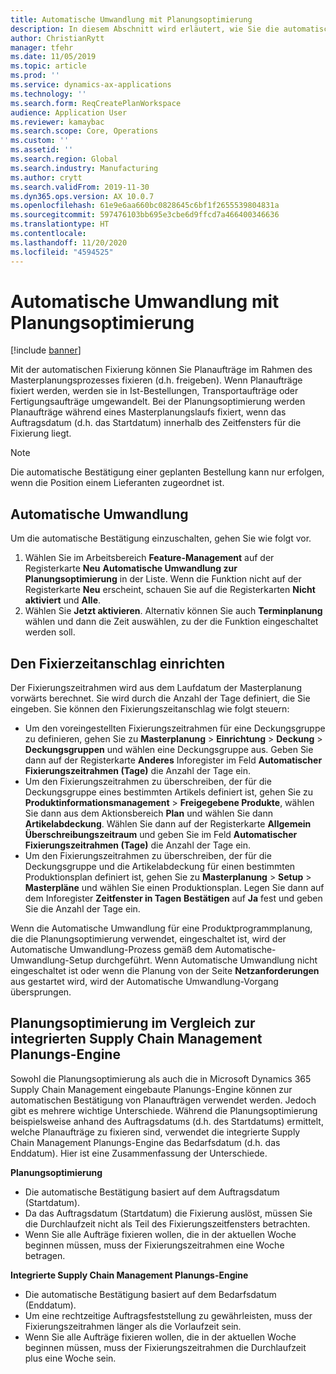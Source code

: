 ```yaml
---
title: Automatische Umwandlung mit Planungsoptimierung
description: In diesem Abschnitt wird erläutert, wie Sie die automatische Fixierung mit der Planungsoptimierung verwenden.
author: ChristianRytt
manager: tfehr
ms.date: 11/05/2019
ms.topic: article
ms.prod: ''
ms.service: dynamics-ax-applications
ms.technology: ''
ms.search.form: ReqCreatePlanWorkspace
audience: Application User
ms.reviewer: kamaybac
ms.search.scope: Core, Operations
ms.custom: ''
ms.assetid: ''
ms.search.region: Global
ms.search.industry: Manufacturing
ms.author: crytt
ms.search.validFrom: 2019-11-30
ms.dyn365.ops.version: AX 10.0.7
ms.openlocfilehash: 61e9e6aa660bc0828645c6bf1f2655539804831a
ms.sourcegitcommit: 597476103bb695e3cbe6d9ffcd7a466400346636
ms.translationtype: HT
ms.contentlocale: 
ms.lasthandoff: 11/20/2020
ms.locfileid: "4594525"
---
```

# <a name="autofirming-with-planning-optimization"></a>Automatische Umwandlung mit Planungsoptimierung

[!include [banner](../../includes/banner.md)]

Mit der automatischen Fixierung können Sie Planaufträge im Rahmen des Masterplanungsprozesses fixieren (d.h. freigeben). Wenn Planaufträge fixiert werden, werden sie in Ist-Bestellungen, Transportaufträge oder Fertigungsaufträge umgewandelt. Bei der Planungsoptimierung werden Planaufträge während eines Masterplanungslaufs fixiert, wenn das Auftragsdatum (d.h. das Startdatum) innerhalb des Zeitfensters für die Fixierung liegt.

> [!NOTE]
> Die automatische Bestätigung einer geplanten Bestellung kann nur erfolgen, wenn die Position einem Lieferanten zugeordnet ist.

## <a name="turn-on-autofirming"></a>Automatische Umwandlung

Um die automatische Bestätigung einzuschalten, gehen Sie wie folgt vor.

1. Wählen Sie im Arbeitsbereich **Feature-Management** auf der Registerkarte **Neu** **Automatische Umwandlung zur Planungsoptimierung** in der Liste. Wenn die Funktion nicht auf der Registerkarte **Neu** erscheint, schauen Sie auf die Registerkarten **Nicht aktiviert** und **Alle**.
1. Wählen Sie **Jetzt aktivieren**. Alternativ können Sie auch **Terminplanung** wählen und dann die Zeit auswählen, zu der die Funktion eingeschaltet werden soll.

## <a name="set-up-the-firming-time-fence"></a>Den Fixierzeitanschlag einrichten

Der Fixierungszeitrahmen wird aus dem Laufdatum der Masterplanung vorwärts berechnet. Sie wird durch die Anzahl der Tage definiert, die Sie eingeben. Sie können den Fixierungszeitanschlag wie folgt steuern:

- Um den voreingestellten Fixierungszeitrahmen für eine Deckungsgruppe zu definieren, gehen Sie zu **Masterplanung** \> **Einrichtung** \> **Deckung** \> **Deckungsgruppen** und wählen eine Deckungsgruppe aus. Geben Sie dann auf der Registerkarte **Anderes** Inforegister im Feld **Automatischer Fixierungszeitrahmen (Tage)** die Anzahl der Tage ein.
- Um den Fixierungszeitrahmen zu überschreiben, der für die Deckungsgruppe eines bestimmten Artikels definiert ist, gehen Sie zu **Produktinformationsmanagement** \> **Freigegebene Produkte**, wählen Sie dann aus dem Aktionsbereich **Plan** und wählen Sie dann **Artikelabdeckung**. Wählen Sie dann auf der Registerkarte **Allgemein** **Überschreibungszeitraum** und geben Sie im Feld **Automatischer Fixierungszeitrahmen (Tage)** die Anzahl der Tage ein.
- Um den Fixierungszeitrahmen zu überschreiben, der für die Deckungsgruppe und die Artikelabdeckung für einen bestimmten Produktionsplan definiert ist, gehen Sie zu **Masterplanung** \> **Setup** \> **Masterpläne** und wählen Sie einen Produktionsplan. Legen Sie dann auf dem Inforegister **Zeitfenster in Tagen** **Bestätigen** auf **Ja** fest und geben Sie die Anzahl der Tage ein.

Wenn die Automatische Umwandlung für eine Produktprogrammplanung, die die Planungsoptimierung verwendet, eingeschaltet ist, wird der Automatische Umwandlung-Prozess gemäß dem Automatische-Umwandlung-Setup durchgeführt. Wenn Automatische Umwandlung nicht eingeschaltet ist oder wenn die Planung von der Seite **Netzanforderungen** aus gestartet wird, wird der Automatische Umwandlung-Vorgang übersprungen.

## <a name="planning-optimization-vs-the-built-in-supply-chain-management-planning-engine"></a>Planungsoptimierung im Vergleich zur integrierten Supply Chain Management Planungs-Engine

Sowohl die Planungsoptimierung als auch die in Microsoft Dynamics 365 Supply Chain Management eingebaute Planungs-Engine können zur automatischen Bestätigung von Planaufträgen verwendet werden. Jedoch gibt es mehrere wichtige Unterschiede. Während die Planungsoptimierung beispielsweise anhand des Auftragsdatums (d.h. des Startdatums) ermittelt, welche Planaufträge zu fixieren sind, verwendet die integrierte Supply Chain Management Planungs-Engine das Bedarfsdatum (d.h. das Enddatum). Hier ist eine Zusammenfassung der Unterschiede.

**Planungsoptimierung**

- Die automatische Bestätigung basiert auf dem Auftragsdatum (Startdatum).
- Da das Auftragsdatum (Startdatum) die Fixierung auslöst, müssen Sie die Durchlaufzeit nicht als Teil des Fixierungszeitfensters betrachten.
- Wenn Sie alle Aufträge fixieren wollen, die in der aktuellen Woche beginnen müssen, muss der Fixierungszeitrahmen eine Woche betragen.

**Integrierte Supply Chain Management Planungs-Engine**

- Die automatische Bestätigung basiert auf dem Bedarfsdatum (Enddatum).
- Um eine rechtzeitige Auftragsfeststellung zu gewährleisten, muss der Fixierungszeitrahmen länger als die Vorlaufzeit sein.
- Wenn Sie alle Aufträge fixieren wollen, die in der aktuellen Woche beginnen müssen, muss der Fixierungszeitrahmen die Durchlaufzeit plus eine Woche sein.
